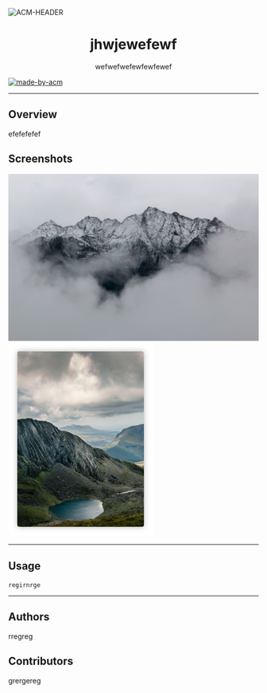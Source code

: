      

![ACM-HEADER](https://user-images.githubusercontent.com/14032427/92643737-e6252e00-f2ff-11ea-8a51-1f1b69caba9f.png)

<h1 align="center"> 
jhwjewefewf 
</h1>

<p align="center"> 
wefwefwefewfewfewef
</p>

<p>
  <a href="https://acmvit.in/" target="_blank">
    <img alt="made-by-acm" src="https://img.shields.io/badge/MADE%20BY-ACM%20VIT-blue?style=for-the-badge" />
  </a>
</p>

---

## Overview
efefefefef


## Screenshots
<kbd>![screenshot-demo1](/assets/img1.jpg)</kbd><kbd>![screenshot-demo2](/assets/img2.png)</kbd>

---

## Usage
```
regirnrge
```

---
## Authors

rregreg




## Contributors
grergereg
   